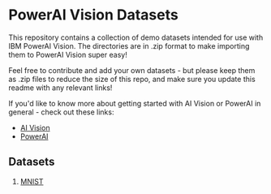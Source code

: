 # PowerAI Vision Datasets

This repository contains a collection of demo datasets intended for use with IBM PowerAI Vision. The directories are in .zip format to make importing them to PowerAI Vision super easy! 

Feel free to contribute and add your own datasets - but please keep them as .zip files to reduce the size of this repo, and make sure you update this readme with any relevant links! 

If you'd like to know more about getting started with AI Vision or PowerAI in general - check out these links:

* [AI Vision](https://developer.ibm.com/linuxonpower/deep-learning-powerai/technology-previews/powerai-vision/)
* [PowerAI](https://developer.ibm.com/linuxonpower/deep-learning-powerai/)


## Datasets

1. [MNIST](https://github.com/ChrisParsonsDev/paiv_datasets/tree/master/MNIST)